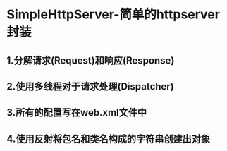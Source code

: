 # SimpleHttpServer-简单的httpserver封装

## 1.分解请求(Request)和响应(Response)
## 2.使用多线程对于请求处理(Dispatcher)
## 3.所有的配置写在web.xml文件中
## 4.使用反射将包名和类名构成的字符串创建出对象

